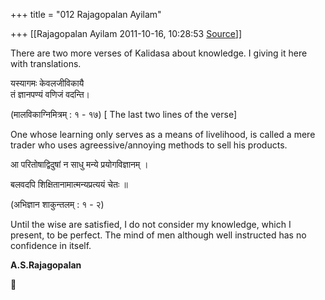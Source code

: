 +++
title = "012 Rajagopalan Ayilam"

+++
[[Rajagopalan Ayilam	2011-10-16, 10:28:53 [Source](https://groups.google.com/g/samskrita/c/OoGeAs18djo)]]



There are two more verses of Kalidasa about knowledge. I giving it here with translations.  
  
  
यस्यागमः केवलजीविकायै  
तं ज्ञानपण्यं वणिजं वदन्ति।  
  
(मालविकाग्निमित्रम् : १ - १७) \[ The last two lines of the verse\]  
  
  
One whose learning only serves as a means of livelihood, is called a mere trader who uses agreessive/annoying methods to sell his products.  
  
आ परितोषाद्विदुषां न साधु मन्ये प्रयोगविज्ञानम् ।  
  
बलवदपि शिक्षितानामात्मन्यप्रत्ययं चेतः ॥  
  
(अभिज्ञान शाकुन्तलम् : १ - २)  
  
Until the wise are satisfied, I do not consider my knowledge, which I present, to be perfect. The mind of men although well instructed has no confidence in itself.  
  
  
**A.S.Rajagopalan**



